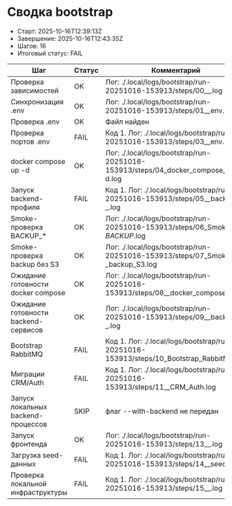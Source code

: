 # Сводка bootstrap

* Старт: 2025-10-16T12:39:13Z
* Завершение: 2025-10-16T12:43:35Z
* Шагов: 16
* Итоговый статус: FAIL

| Шаг | Статус | Комментарий | Лог |
| --- | --- | --- | --- |
| Проверка зависимостей | OK | Лог: ./.local/logs/bootstrap/run-20251016-153913/steps/00__.log | ./.local/logs/bootstrap/run-20251016-153913/steps/00__.log |
| Синхронизация .env | OK | Лог: ./.local/logs/bootstrap/run-20251016-153913/steps/01__env.log | ./.local/logs/bootstrap/run-20251016-153913/steps/01__env.log |
| Проверка .env | OK | Файл найден | — |
| Проверка портов .env | FAIL | Код 1. Лог: ./.local/logs/bootstrap/run-20251016-153913/steps/03__env.log | ./.local/logs/bootstrap/run-20251016-153913/steps/03__env.log |
| docker compose up -d | OK | Лог: ./.local/logs/bootstrap/run-20251016-153913/steps/04_docker_compose_up_-d.log | ./.local/logs/bootstrap/run-20251016-153913/steps/04_docker_compose_up_-d.log |
| Запуск backend-профиля | FAIL | Код 1. Лог: ./.local/logs/bootstrap/run-20251016-153913/steps/05__backend-_.log | ./.local/logs/bootstrap/run-20251016-153913/steps/05__backend-_.log |
| Smoke-проверка BACKUP_* | OK | Лог: ./.local/logs/bootstrap/run-20251016-153913/steps/06_Smoke-_BACKUP_.log | ./.local/logs/bootstrap/run-20251016-153913/steps/06_Smoke-_BACKUP_.log |
| Smoke-проверка backup без S3 | OK | Лог: ./.local/logs/bootstrap/run-20251016-153913/steps/07_Smoke-_backup_S3.log | ./.local/logs/bootstrap/run-20251016-153913/steps/07_Smoke-_backup_S3.log |
| Ожидание готовности docker compose | OK | Лог: ./.local/logs/bootstrap/run-20251016-153913/steps/08__docker_compose.log | ./.local/logs/bootstrap/run-20251016-153913/steps/08__docker_compose.log |
| Ожидание готовности backend-сервисов | OK | Лог: ./.local/logs/bootstrap/run-20251016-153913/steps/09__backend-_.log | ./.local/logs/bootstrap/run-20251016-153913/steps/09__backend-_.log |
| Bootstrap RabbitMQ | FAIL | Код 1. Лог: ./.local/logs/bootstrap/run-20251016-153913/steps/10_Bootstrap_RabbitMQ.log | ./.local/logs/bootstrap/run-20251016-153913/steps/10_Bootstrap_RabbitMQ.log |
| Миграции CRM/Auth | FAIL | Код 1. Лог: ./.local/logs/bootstrap/run-20251016-153913/steps/11__CRM_Auth.log | ./.local/logs/bootstrap/run-20251016-153913/steps/11__CRM_Auth.log |
| Запуск локальных backend-процессов | SKIP | флаг --with-backend не передан | — |
| Запуск фронтенда | OK | Лог: ./.local/logs/bootstrap/run-20251016-153913/steps/13__.log | ./.local/logs/bootstrap/run-20251016-153913/steps/13__.log |
| Загрузка seed-данных | FAIL | Код 1. Лог: ./.local/logs/bootstrap/run-20251016-153913/steps/14__seed-_.log | ./.local/logs/bootstrap/run-20251016-153913/steps/14__seed-_.log |
| Проверка локальной инфраструктуры | FAIL | Код 1. Лог: ./.local/logs/bootstrap/run-20251016-153913/steps/15__.log | ./.local/logs/bootstrap/run-20251016-153913/steps/15__.log |
